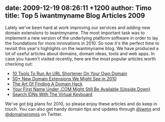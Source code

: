 date: 2009-12-19 08:26:11 +1200
author: Timo
title: Top 5 iwantmyname Blog Articles 2009
----

Lately we've been hard at work improving our services and adding new domain extensions to iwantmyname. The most important task was to implement a new version of the underlying platform software in order to lay the foundations for more innovations in 2010.
So now it's the perfect time to revisit this year's highlights on the iwantmyname blog. We have produced a lot of useful articles about domains, domain ideas, tools and web apps. In case you haven't visited recently, here are the most popular articles worth checking out:


*   [10 Tools To Run An URL Shortener On Your Own Domain](https://iwantmyname.com/blog/2009/08/10-tools-to-run-an-url-shortener-on-your-own-custom-domain.html)
*   [50+ New Domain Extensions We Might See in 2010](https://iwantmyname.com/blog/2009/06/list-new-gtld-domain-extensions-2010.html)
*   [The Art Of Finding A Domain Hack](https://iwantmyname.com/blog/2009/05/how-to-find-a-domain-hack.html)
*   [Your First Name Under .COM Might Still Be Available (Upside Down)](https://iwantmyname.com/blog/2009/08/your-first-name-under-com-might-still-be-available.html)
*   [Search IDNs With The Virtual Keyboard](https://iwantmyname.com/blog/2009/08/search-idns-virtual-keyboard-non-latin-layouts.html)

We've got big plans for 2010, so please enjoy these articles and do keep in touch. You can also get handy domain tips and updates through [@iwmn](https://twitter.com/iwmn) and [@domainpromos](https://twitter.com/domainpromos) on Twitter.
